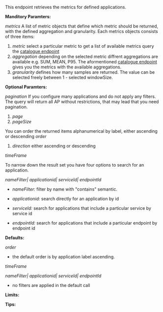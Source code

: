 This endpoint retrieves the metrics for defined applications.

**Manditory Paramters:**

*metrics* A list of metric objects that define which metric should be returned, with the defined aggregation and granularity. Each metrics objects consists of three items:
1. *metric* select a particular metric to get a list of available metrics query the [catalogue endpoint](https://instana.github.io/openapi/#operation/getMetricDefinitions)
1. *aggregation* depending on the selected metric diffrent aggregations are available e.g. SUM, MEAN, P95. The aformentioned [catalogue endpoint](https://instana.github.io/openapi/#operation/getMetricDefinitions) gives you the metrics with the available aggregations.
1. *granularity* defines how many samples are returned. The value can be selected freely between 1 - selected windowSize.

**Optional Paramters:**

*pagination* If you configure many applications and do not apply any filters. The query will return all AP without restrictions, that may lead that you need pagination. 
1. *page*
1. *pageSize*

You can order the returned items alphanumerical by label, either ascending or descending
*order*
1. *direction* either ascending or descending

*timeFrame*


To narrow down the result set you have four options to search for an application.

*nameFilter| applicationid| serviceId| endpointId*

* *nameFilter:* filter by name with "contains" semantic.

* *applicationid:* search directly for an application by id 

* *serviceId:* search for applications that include a particular service by service id

* *endpointId:* search for applications that include a particular endpoint by endpoint id

**Defaults:**

*order* 
* the default order is by application label ascending.

*timeFrame*

*nameFilter| applicationid| serviceId| endpointId* 
* no filters are applied in the default call

**Limits:**

**Tips:**
